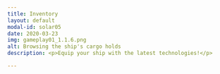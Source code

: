 ```yaml
---
title: Inventory
layout: default
modal-id: solar05
date: 2020-03-23
img: gameplay01_1.1.6.png
alt: Browsing the ship's cargo holds
description: <p>Equip your ship with the latest technologies!</p>

---
```


